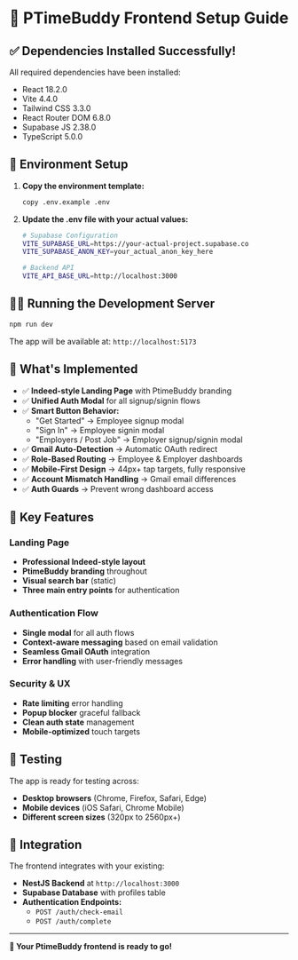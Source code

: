 # 🚀 PTimeBuddy Frontend Setup Guide

## ✅ Dependencies Installed Successfully!

All required dependencies have been installed:
- React 18.2.0
- Vite 4.4.0
- Tailwind CSS 3.3.0
- React Router DOM 6.8.0
- Supabase JS 2.38.0
- TypeScript 5.0.0

## 🔧 Environment Setup

1. **Copy the environment template:**
   ```bash
   copy .env.example .env
   ```

2. **Update the .env file with your actual values:**
   ```bash
   # Supabase Configuration
   VITE_SUPABASE_URL=https://your-actual-project.supabase.co
   VITE_SUPABASE_ANON_KEY=your_actual_anon_key_here

   # Backend API
   VITE_API_BASE_URL=http://localhost:3000
   ```

## 🏃‍♂️ Running the Development Server

```bash
npm run dev
```

The app will be available at: `http://localhost:5173`

## 🎯 What's Implemented

- ✅ **Indeed-style Landing Page** with PtimeBuddy branding
- ✅ **Unified Auth Modal** for all signup/signin flows
- ✅ **Smart Button Behavior:**
  - "Get Started" → Employee signup modal
  - "Sign In" → Employee signin modal  
  - "Employers / Post Job" → Employer signup/signin modal
- ✅ **Gmail Auto-Detection** → Automatic OAuth redirect
- ✅ **Role-Based Routing** → Employee & Employer dashboards
- ✅ **Mobile-First Design** → 44px+ tap targets, fully responsive
- ✅ **Account Mismatch Handling** → Gmail email differences
- ✅ **Auth Guards** → Prevent wrong dashboard access

## 🎨 Key Features

### Landing Page
- **Professional Indeed-style layout**
- **PtimeBuddy branding** throughout
- **Visual search bar** (static)
- **Three main entry points** for authentication

### Authentication Flow
- **Single modal** for all auth flows
- **Context-aware messaging** based on email validation
- **Seamless Gmail OAuth** integration
- **Error handling** with user-friendly messages

### Security & UX
- **Rate limiting** error handling
- **Popup blocker** graceful fallback
- **Clean auth state** management
- **Mobile-optimized** touch targets

## 📱 Testing

The app is ready for testing across:
- **Desktop browsers** (Chrome, Firefox, Safari, Edge)
- **Mobile devices** (iOS Safari, Chrome Mobile)
- **Different screen sizes** (320px to 2560px+)

## 🔗 Integration

The frontend integrates with your existing:
- **NestJS Backend** at `http://localhost:3000`
- **Supabase Database** with profiles table
- **Authentication Endpoints:**
  - `POST /auth/check-email`
  - `POST /auth/complete`

---

**🎉 Your PtimeBuddy frontend is ready to go!**
